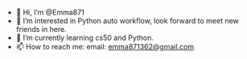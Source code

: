 - 👋 Hi, I’m @Emma871
- 👀 I’m interested in Python auto workflow, look forward to meet new friends in here.
- 🌱 I’m currently learning cs50 and Python. 
- 📫 How to reach me:
email: emma871362@gmail.com


<!---
Emma871/Emma871 is a ✨ special ✨ repository because its `README.md` (this file) appears on your GitHub profile.
You can click the Preview link to take a look at your changes.
--->
